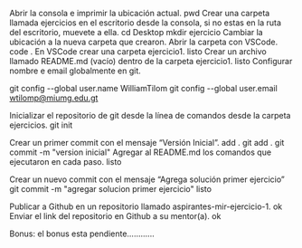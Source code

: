Abrir la consola e imprimir la ubicación actual.
pwd
Crear una carpeta llamada ejercicios en el escritorio desde la consola, si no estas en la ruta del escritorio, muevete a ella.
cd Desktop
mkdir ejercicio
Cambiar la ubicación a la nueva carpeta que crearon.
Abrir la carpeta con VSCode.
code .
En VSCode crear una carpeta ejercicio1.
listo
Crear un archivo llamado README.md (vacío) dentro de la carpeta ejercicio1. listo
Configurar nombre e email globalmente en git.

git config --global user.name WilliamTilom
git config --global user.email wtilomp@miumg.edu.gt

Inicializar el repositorio de git desde la línea de comandos desde la carpeta ejercicios.
git init

Crear un primer commit con el mensaje “Versión Inicial”.
add .
git add .
git commit -m "version inicial"
Agregar al README.md los comandos que ejecutaron en cada paso.
listo

Crear un nuevo commit con el mensaje “Agrega solución primer ejercicio”
git commit -m "agregar solucion primer ejercicio"
listo

Publicar a Github en un repositorio llamado aspirantes-mir-ejercicio-1.
ok
Enviar el link del repositorio en Github a su mentor(a).
ok

Bonus: el bonus esta pendiente............